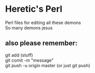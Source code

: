 # Heretic's Perl

Perl files for editing all these demons  
So many demons jesus  
  
also please remember:
--------------------    
git add (stuff)  
git comit -m "message"  
git push -u origin master (or just git push)  